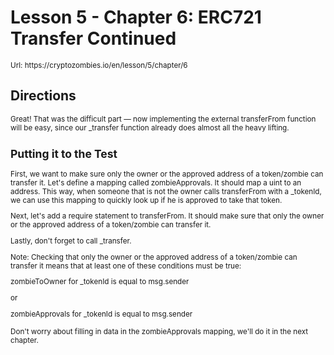 # Lesson 5 - Chapter 6: ERC721 Transfer Continued

<small>
Url: https://cryptozombies.io/en/lesson/5/chapter/6
</small>

## Directions

<small>
Great! That was the difficult part — now implementing the external transferFrom function will be easy, since our _transfer function already does almost all the heavy lifting.

## Putting it to the Test

First, we want to make sure only the owner or the approved address of a token/zombie can transfer it. Let's define a mapping called zombieApprovals. It should map a uint to an address. This way, when someone that is not the owner calls transferFrom with a \_tokenId, we can use this mapping to quickly look up if he is approved to take that token.

Next, let's add a require statement to transferFrom. It should make sure that only the owner or the approved address of a token/zombie can transfer it.

Lastly, don't forget to call \_transfer.

Note: Checking that only the owner or the approved address of a token/zombie can transfer it means that at least one of these conditions must be true:

zombieToOwner for \_tokenId is equal to msg.sender

or

zombieApprovals for \_tokenId is equal to msg.sender

Don't worry about filling in data in the zombieApprovals mapping, we'll do it in the next chapter.
</small>
